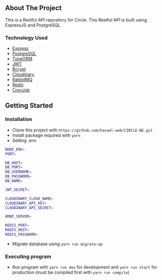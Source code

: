 <!-- ABOUT THE PROJECT -->

## About The Project

This is a Restful API repository for Circle. This Restful API is built using ExpressJS and PostgreSQL.

### Technology Used

- [Express](https://expressjs.com/)
- [PostgreSQL](https://www.postgresql.org/)
- [TypeORM](https://typeorm.io/)
- [JWT](https://jwt.io/)
- [Bcrypt](https://www.npmjs.com/package/bcrypt)
- [Cloudinary](https://cloudinary.com/)
- [RabbitMQ](https://rabbitmq.com/)
- [Redis](https://redis.io/)
- [CronJob](https://www.npmjs.com/package/node-cron/)

## Getting Started

### Installation

- Clone this project with `https://github.com/hasael-web/CIRCLE-BE.git`
- Install package required with `yarn`
- Setting .env

```bash
NODE_ENV=
PORT=

DB_HOST=
DB_PORT=
DB_USERNAME=
DB_PASSWORD=
DB_NAME=

JWT_SECRET=

CLOUDINARY_CLOUD_NAME=
CLOUDINARY_API_KEY=
CLOUDINARY_API_SECRET=

AMQP_SERVER=

REDIS_PORT=
REDIS_HOST=
REDIS_PASSWORD=
```

- Migrate database using `yarn run migrate:up`

### Executing program

- Run program with `yarn run dev` for development and `yarn run start` for production (must be compiled first with `yarn run compile`)
